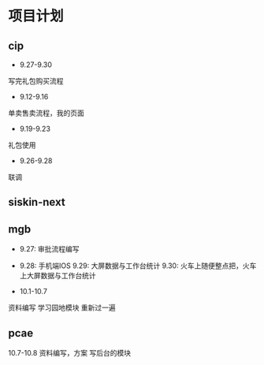 # 项目计划

## cip

- 9.27-9.30

写完礼包购买流程

- 9.12-9.16

单卖售卖流程，我的页面

- 9.19-9.23

礼包使用

- 9.26-9.28

联调

## siskin-next

## mgb

- 9.27: 审批流程编写
- 9.28: 手机端IOS
9.29: 大屏数据与工作台统计
9.30: 火车上随便整点把，火车上大屏数据与工作台统计

- 10.1-10.7

资料编写
学习园地模块
重新过一遍

## pcae

10.7-10.8
资料编写，方案
写后台的模块
